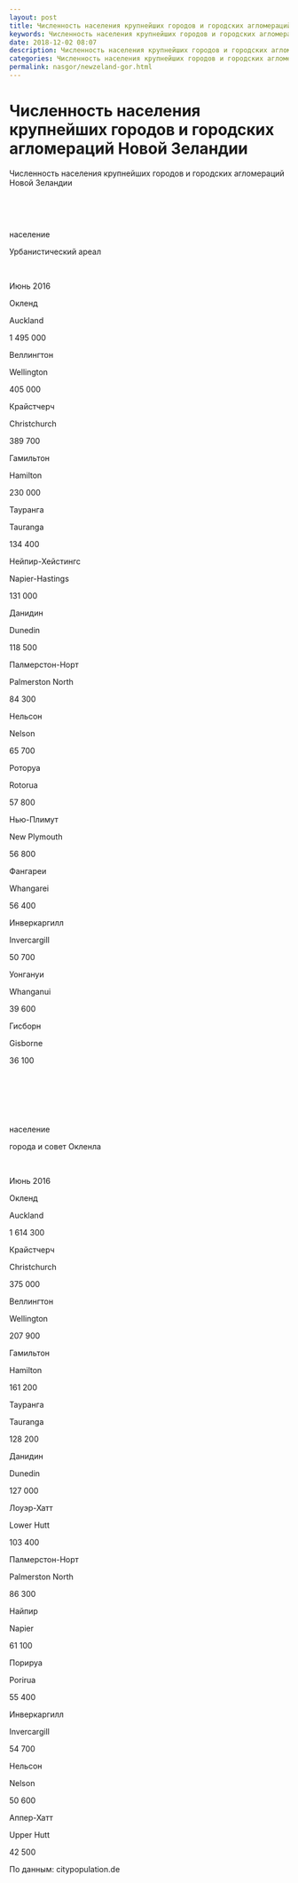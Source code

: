 ```yaml
---
layout: post
title: Численность населения крупнейших городов и городских агломераций Новой Зеландии
keywords: Численность населения крупнейших городов и городских агломераций Новой Зеландии
date: 2018-12-02 08:07
description: Численность населения крупнейших городов и городских агломераций Новой Зеландии
categories: Численность населения крупнейших городов и городских агломераций Новой Зеландии
permalink: nasgor/newzeland-gor.html
---
```


# Численность населения крупнейших городов и городских агломераций Новой Зеландии




Численность населения крупнейших городов и городских агломераций Новой Зеландии








 


 


население






Урбанистический ареал


 


Июнь 2016






Окленд


Auckland


1 495 000






Веллингтон


Wellington


405 000






Крайстчерч


Christchurch


389 700






Гамильтон


Hamilton


230 000






Тауранга


Tauranga


134 400






Нейпир-Хейстингс


Napier-Hastings


131 000






Данидин


Dunedin


118 500






Палмерстон-Норт


Palmerston North


84 300






Нельсон


Nelson


65 700






Роторуа


Rotorua


57 800






Нью-Плимут


New Plymouth


56 800






Фангареи


Whangarei


56 400






Инверкаргилл


Invercargill


50 700






Уонгануи


Whanganui


39 600






Гисборн


Gisborne


36 100








 








 


 


население






города и совет Окленла


 


Июнь 2016






Окленд


Auckland


1 614 300






Крайстчерч


Christchurch


375 000






Веллингтон


Wellington


207 900






Гамильтон


Hamilton


161 200






Тауранга


Tauranga


128 200






Данидин


Dunedin


127 000






Лоуэр-Хатт


Lower Hutt


103 400






Палмерстон-Норт


Palmerston North


86 300






Найпир


Napier


61 100






Порируа


Porirua


55 400






Инверкаргилл


Invercargill


54 700






Нельсон


Nelson


50 600






Аппер-Хатт


Upper Hutt


42 500









По данным: citypopulation.de

		
			
			
			
